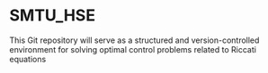 # SMTU_HSE
This Git repository will serve as a structured and version-controlled environment for solving optimal control problems related to Riccati equations
